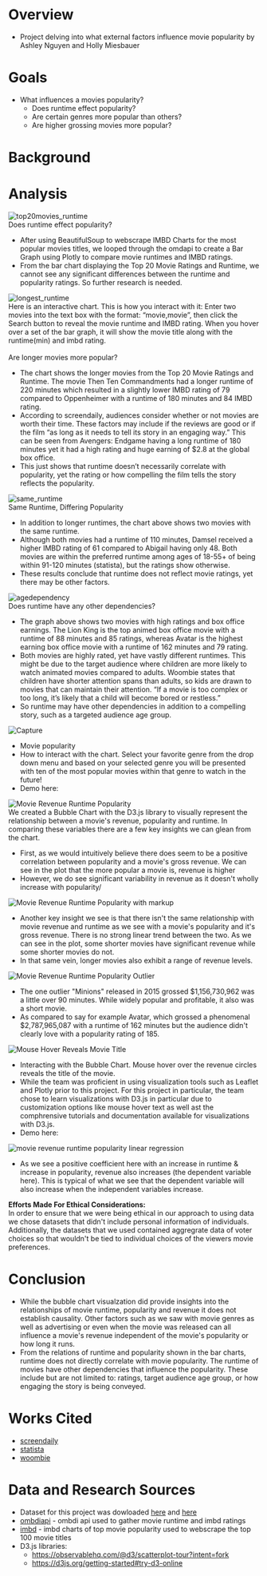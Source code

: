 # Overview</br>
* Project delving into what external factors influence movie popularity by Ashley Nguyen and Holly Miesbauer </br>

# Goals
* What influences a movies popularity?
  * Does runtime effect popularity?
  * Are certain genres more popular than others?
  * Are higher grossing movies more popular?

# Background

# Analysis </br>

![top20movies_runtime](https://github.com/HMiesbauer/grab_popcorn/assets/150317761/38d15731-11e1-4c96-ab4c-84fdd47c4ae0) </br>
Does runtime effect popularity? <br/>
* After using BeautifulSoup to webscrape IMBD Charts for the most popular movies titles, we looped through the omdapi to create a Bar Graph using Plotly to compare movie runtimes and IMBD ratings.
* From the bar chart displaying the Top 20 Movie Ratings and Runtime, we cannot see any significant differences between the runtime and popularity ratings. So further research is needed. <br/>


![longest_runtime](https://github.com/HMiesbauer/grab_popcorn/assets/150317761/28101e5e-244a-4c54-8404-74f945f17582) <br/>
Here is an interactive chart. This is how you interact with it: Enter two movies into the text box with the format: “movie,movie”, then click the Search button to reveal the movie runtime and IMBD rating. When you hover over a set of the bar graph, it will show the movie title along with the runtime(min) and imbd rating.<br/><br/>
Are longer movies more popular? <br/>
* The chart shows the longer movies from the Top 20 Movie Ratings and Runtime. The movie Then Ten Commandments had a longer runtime of 220 minutes which resulted in a slightly lower IMBD rating of 79 compared to Oppenheimer with a runtime of 180 minutes and 84 IMBD rating.
* According to screendaily, audiences consider whether or not movies are worth their time. These factors may include if the reviews are good or if the film “as long as it needs to tell its story in an engaging way.” This can be seen from Avengers: Endgame having a long runtime of 180 minutes yet it had a high rating and huge earning of $2.8 at the global box office.
* This just shows that runtime doesn’t necessarily correlate with popularity, yet the rating or how compelling the film tells the story reflects the popularity. </br>



![same_runtime](https://github.com/HMiesbauer/grab_popcorn/assets/150317761/d73b1165-84c5-4a6b-9ca7-0b43673c2ce9) </br>
Same Runtime, Differing Popularity <br/>
* In addition to longer runtimes, the chart above shows two movies with the same runtime. 
* Although both movies had a runtime of 110 minutes, Damsel received a higher IMBD rating of 61 compared to Abigail having only 48. Both movies are within the preferred runtime among ages of 18-55+ of being within 91-120 minutes (statista), but the ratings show otherwise.
* These results conclude that runtime does not reflect movie ratings, yet there may be other factors. <br/>



![agedependency](https://github.com/HMiesbauer/grab_popcorn/assets/150317761/9ef8b9d9-203b-48fa-b619-bd003c02f5ac) <br/>
Does runtime have any other dependencies? <br/>
* The graph above shows two movies with high ratings and box office earnings. The Lion King is the top animed box office movie with a runtime of 88 minutes and 85 ratings, whereas Avatar is the highest earning box office movie with a runtime of 162 minutes and 79 rating.
* Both movies are highly rated, yet have vastly different runtimes. This might be due to the target audience where children are more likely to watch animated movies compared to adults. Woombie states that children have shorter attention spans than adults, so kids are drawn to movies that can maintain their attention. “If a movie is too complex or too long, it’s likely that a child will become bored or restless.”
* So runtime may have other dependencies in addition to a compelling story, such as a targeted audience age group. <br/>






![Capture](https://github.com/HMiesbauer/grab_popcorn/assets/150979374/ba6740c6-1256-43c4-a8eb-357cd73eb651) </br>
* Movie popularity
* How to interact with the chart. Select your favorite genre from the drop down menu and based on your selected genre you will be presented with ten of the most popular movies within that genre to watch in the future!
* Demo here: </br>


 
![Movie Revenue Runtime Popularity](https://github.com/HMiesbauer/grab_popcorn/assets/150979374/c7a60263-938e-43c7-a3f9-0a26ce6f7cb3) </br>
We created a Bubble Chart with the D3.js library to visually represent the relationship between a movie's revenue, popularity and runtime. In comparing these variables there are a few key insights we can glean from the chart.</br>
* First, as we would intuitively believe there does seem to be a positive correlation between popularity and a movie's gross revenue. We can see in the plot that the more popular a movie is, revenue is higher </br>
* However, we do see significant variability in revenue as it doesn't wholly increase with popularity/<br>


![Movie Revenue Runtime Popularity with markup](https://github.com/HMiesbauer/grab_popcorn/assets/150979374/480cb19b-881a-4f09-8201-231f59a89c55) </br>

* Another key insight we see is that there isn't the same relationship with movie revenue and runtime as we see with a movie's popularity and it's gross revenue. There is no strong linear trend between the two. As we can see in the plot, some shorter movies have significant revenue while some shorter movies do not. </br>
* In that same vein, longer movies also exhibit a range of revenue levels. </br>


![Movie Revenue Runtime Popularity Outlier](https://github.com/HMiesbauer/grab_popcorn/assets/150979374/b0dcffc3-9a59-4646-a589-c131881b7e31)

* The one outlier "Minions" released in 2015 grossed $1,156,730,962 was a little over 90 minutes. While widely popular and profitable, it also was a short movie. </br>
* As compared to say for example Avatar, which grossed a phenomenal $2,787,965,087 with a runtime of 162 minutes but the audience didn't clearly love with a popularity rating of 185. 

![Mouse Hover Reveals Movie Title](https://github.com/HMiesbauer/grab_popcorn/assets/150979374/a5f94411-fc64-49a0-afde-ae36bd54cae1) </br>
* Interacting with the Bubble Chart. Mouse hover over the revenue circles reveals the title of the movie. </br>
* While the team was proficient in using visualization tools such as Leaflet and Plotly prior to this project. For this project in particular, the team chose to learn visualizations with D3.js in particular due to customization options like mouse hover text as well ast the comphrensive tutorials and documentation available for visualizations with D3.js. 
* Demo here: </br>


![movie revenue runtime popularity linear regression](https://github.com/HMiesbauer/grab_popcorn/assets/150979374/67bb86a9-6afe-4f41-bc8a-feeadfc28f15) </br>
* As we see a positive coefficient here with an increase in runtime & increase in popularity, revenue also increases (the dependent variable here). This is typical of what we see that the dependent variable will also increase when the independent variables increase. </br>


**Efforts Made For Ethical Considerations:** </br>
 In order to ensure that we were being ethical in our approach to using data we chose datasets that didn't include personal information of individuals. Additionally, the datasets that we used contained aggregrate data of voter choices so that wouldn't be tied to individual choices of the viewers movie preferences. 



# Conclusion </br>

* While the bubble chart visualzation did provide insights into the relationships of movie runtime, popularity and revenue it does not establish causality. Other factors such as we saw with movie genres as well as advertising or even when the movie was released can all influence a movie's revenue independent of the movie's popularity or how long it runs.
* From the relations of runtime and popularity shown in the bar charts, runtime does not directly correlate with movie popularity. The runtime of movies have other dependencies that influence the popularity. These include but are not limited to: ratings, target audience age group, or how engaging the story is being conveyed. <br/>

# Works Cited </br>
* [screendaily](https://www.screendaily.com/features/does-a-long-running-time-help-or-hurt-a-films-box-office-performance/5144271.article)
* [statista](https://www.statista.com/statistics/860072/preferred-movie-length-age/)
* [woombie](https://woombie.com/blog/post/why-its-important-to-consider-your-childs-age-when-choosing-movies)




# Data and Research Sources </br>
* Dataset for this project was dowloaded [here](https://www.kaggle.com/datasets/rounakbanik/the-movies-dataset?select=ratings.csv) and [here](https://www.omdbapi.com/)
* [ombdiapi](https://www.omdbapi.com/) - ombdi api used to gather movie runtime and imbd ratings
* [imbd](https://www.imdb.com/chart/moviemeter/?sort=rank%2Casc) - imbd charts of top movie popularity used to webscrape the top 100 movie titles</br>
* D3.js libraries: </br>
  * https://observablehq.com/@d3/scatterplot-tour?intent=fork </br>
  * https://d3js.org/getting-started#try-d3-online






